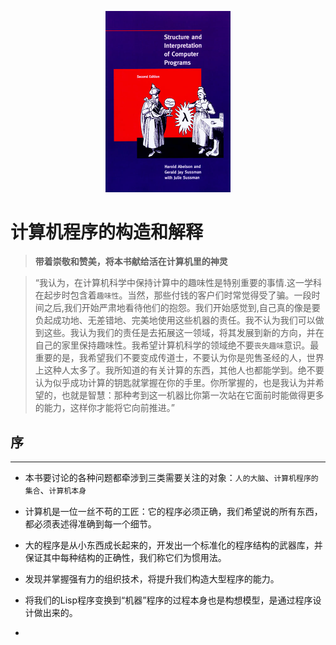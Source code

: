 
<p align="center">
    <img src="static/images/cover.jpg" width="200px"/>
</p>

# 计算机程序的构造和解释

>**带着崇敬和赞美，将本书献给活在计算机里的神灵**

>“我认为，在计算机科学中保持计算中的趣味性是特别重要的事情.这一学科在起步时包含着`趣味性`。当然，那些付钱的客户们时常觉得受了骗。一段时间之后,我们开始严肃地看待他们的抱怨。我们开始感觉到,自己真的像是要负起成功地、无差错地、完美地使用这些机器的责任。我不认为我们可以做到这些。我认为我们的责任是去拓展这一领域，将其发展到新的方向，并在自己的家里保持趣味性。我希望计算机科学的领域绝不要`丧失趣味`意识。最重要的是，我希望我们不要变成传道士，不要认为你是兜售圣经的人，世界上这种人太多了。我所知道的有关计算的东西，其他人也都能学到。绝不要认为似乎成功计算的钥匙就掌握在你的手里。你所掌握的，也是我认为并希望的，也就是智慧：那种考到这一机器比你第一次站在它面前时能做得更多的能力，这样你才能将它向前推进。”

## 序
---

- 本书要讨论的各种问题都牵涉到三类需要关注的对象：`人的大脑`、`计算机程序的集合`、`计算机本身`

- 计算机是一位一丝不苟的工匠：它的程序必须正确，我们希望说的所有东西，都必须表述得准确到每一个细节。

- 大的程序是从小东西成长起来的，开发出一个标准化的程序结构的武器库，并保证其中每种结构的正确性，我们称它们为惯用法。

- 发现并掌握强有力的组织技术，将提升我们构造大型程序的能力。

- 将我们的Lisp程序变换到“机器”程序的过程本身也是构想模型，是通过程序设计做出来的。

- 